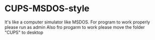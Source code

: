 # CUPS-MSDOS-style
It's like a computer simulator like MSDOS. For program to work properly please run as admin
Also fro progarm to work please move the folder "CUPS" to desktop

